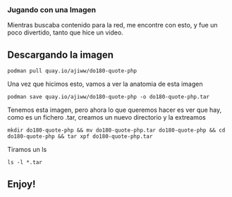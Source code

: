 ### Jugando con una Imagen

Mientras buscaba contenido para la red, me encontre con esto, y fue un poco divertido, tanto que hice un video.



## Descargando la imagen


```
podman pull quay.io/ajiww/do180-quote-php

```

Una vez que hicimos esto, vamos a ver la anatomia de esta imagen

```
podman save quay.io/ajiww/do180-quote-php -o do180-quote-php.tar
```

Tenemos esta imagen, pero ahora lo que queremos hacer es ver que hay, como es un fichero .tar, creamos un nuevo directorio
y la extreamos

```
mkdir do180-quote-php && mv do180-quote-php.tar do180-quote-php && cd do180-quote-php && tar xpf do180-quote-php.tar
````

Tiramos un ls 

```
ls -l *.tar

```

## Enjoy!

